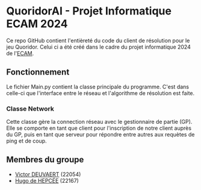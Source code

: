 # QuoridorAI - Projet Informatique ECAM 2024
Ce repo GitHub contient l'entièreté du code du client de résolution pour le jeu Quoridor. Celui ci a été créé dans le cadre du projet informatique 2024 de l'[ECAM](https://www.ecam.be/).

## Fonctionnement
Le fichier Main.py contient la classe principale du programme. C'est dans celle-ci que l'interface entre le réseau et l'algorithme de résolution est faite.

### Classe Network
Cette classe gère la connection réseau avec le gestionnaire de partie (GP). Elle se comporte en tant que client pour l'inscription de notre client auprès du GP, puis en tant que serveur pour répondre entre autres aux requètes de ping et de coup.





## Membres du groupe
 - [Victor DEUVAERT](https://github.com/22054) (22054)
 - [Hugo de HEPCÉE](https://github.com/hctel) (22167) 